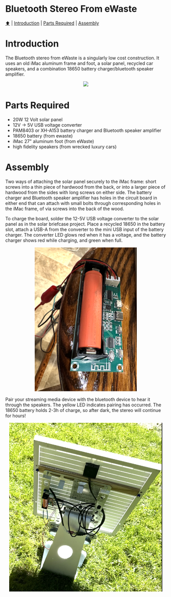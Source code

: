 <!DOCTYPE html>
<h1 id="top">Bluetooth Stereo From eWaste</h1>
<p><a href="README.md"> ⬆️</a> | <a href="bluetoothewastestereo.md#Introduction">Introduction</a> | <a href="bluetoothewastestereo.md#partslist">Parts Required</a> | <a href="bluetoothewastestereo.md#assembly">Assembly</a></p>
<h1 id="introduction">Introduction</h1>                                                                         
<p>The Bluetooth stereo from eWaste is a singularly low cost construction.  It uses an old iMac aluminum frame and foot, a solar panel, recycled car speakers, and a combination 18650 battery charger/bluetooth speaker amplifier.</p>
<p align="center"><img src="BT_stereo_02.png" width="640"></p>
<h1 id="partslist">Parts Required</h1> 
<p>
  <ul>
    <li>20W 12 Volt solar panel</li>
        <li>12V -> 5V USB voltage converter</li>
        <li><a href="https://www.aliexpress.com/item/1005003399765292.html"></a>PAM8403 or XH-A153</a> battery charger and Bluetooth speaker amplifier</li>
        <li>18650 battery (from ewaste)</li>
        <li>iMac 27" aluminum foot (from eWaste)</li>
        <li>high fidelity speakers (from wrecked luxury cars)</li>
  </ul>
</p>
<h1 id="assembly">Assembly</h1> 
<p>Two ways of attaching the solar panel securely to the iMac frame: short screws into a thin piece of hardwood from the back, or into a larger piece of hardwood from the sides with long screws on either side.  The battery charger and Bluetooth speaker amplifier has holes in the circuit board in either end that can attach with small bolts through corresponding holes in the iMac frame, of via screws into the back of the wood.   
  
To charge the board, solder the 12-5V USB voltage converter to the solar panel as in the solar briefcase project.  Place a recycled 18650 in the battery slot, attach a USB-A from the converter to the mini USB input of the battery charger.  The converter LED glows red when it has a voltage, and the battery charger shows red while charging, and green when full.  </p>
<p align="center"><img src="BT_stereo_03.png" width="320"></p>
<p>Pair your streaming media device with the bluetooth device to hear it through the speakers.  The yellow LED indicates pairing has occurred.  The 18650 battery holds 2-3h of charge, so after dark, the stereo will continue for hours! </p>
<p align="center"><img src="BT_stereo_01.png" width="480"></p>
</html>
